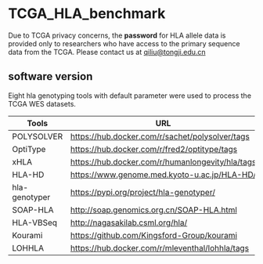 # TCGA_HLA_benchmark

Due to TCGA privacy concerns, the **password** for HLA allele data is provided only to researchers who have access to the primary sequence data from the TCGA. Please contact us at qiliu@tongji.edu.cn

## software version

Eight hla genotyping tools with default parameter were used to process the TCGA WES datasets. 

| Tools         | URL                                              | version             |
| ------------- | ------------------------------------------------ | ------------------- |
| POLYSOLVER    | https://hub.docker.com/r/sachet/polysolver/tags  | v4                  |
| OptiType      | https://hub.docker.com/r/fred2/optitype/tags     | v1.3.1              |
| xHLA          | https://hub.docker.com/r/humanlongevity/hla/tags | DIGEST:425487b52034 |
| HLA-HD        | https://www.genome.med.kyoto-u.ac.jp/HLA-HD/     | v1.2.0.1            |
| hla-genotyper | https://pypi.org/project/hla-genotyper/          | v0.4.2b1            |
| SOAP-HLA      | http://soap.genomics.org.cn/SOAP-HLA.html        | v2.2                |
| HLA-VBSeq     | http://nagasakilab.csml.org/hla/                 | v2                  |
| Kourami       | https://github.com/Kingsford-Group/kourami       | v0.9.6              |
| LOHHLA        | https://hub.docker.com/r/mleventhal/lohhla/tags  | DIGEST:60253161bf8e |
